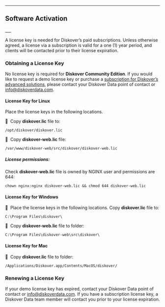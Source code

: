 ___
<h2 id="activation">Software Activation</h3>
___

A license key is needed for Diskover’s paid subscriptions. Unless otherwise agreed, a license via a subscription is valid for a one (1) year period, and clients will be contacted prior to their license expiration.

### Obtaining a License Key

No license key is required for **Diskover Community Edition**. If you would like to request a demo license key or purchase a [subscription for Diskover’s advanced solutions](https://www.diskoverdata.com/solutions/), please contact your Diskover Data point of contact or <a href=“mailto:info@diskoverdata.com”>info@diskoverdata.com</a>.

#### License Key for Linux

Place the license keys in the following locations. 

🔴 &nbsp;Copy **diskover.lic** file to:
```
/opt/diskover/diskover.lic
```

🔴 &nbsp;Copy **diskover-web.lic** file:
```
/var/www/diskover-web/src/diskover/diskover-web.lic
```
##### License permissions:

Check **diskover-web.lic** file is owned by NGINX user and permissions are 644:
```
chown nginx:nginx diskover-web.lic && chmod 644 diskover-web.lic
```

#### License Key for Windows

🔴 &nbsp;Place the license keys in the following locations. Copy **diskover.lic** file to:
```
C:\Program Files\diskover\
```

🔴 &nbsp;Copy **diskover-web.lic** file to folder:
```
C:\Program Files\diskover-web\src\diskover\
```
#### License Key for Mac

🔴 &nbsp;Copy **diskover.lic** file to folder:
```
/Applications/Diskover.app/Contents/MacOS/diskover/
```

### Renewing a License Key

If your demo license key has expired, contact your Diskover Data point of contact or <a href=“mailto:info@diskoverdata.com”>info@diskoverdata.com</a>. If you have a subscription license key, a Diskover Data team member will contact you prior to your license expiration.
